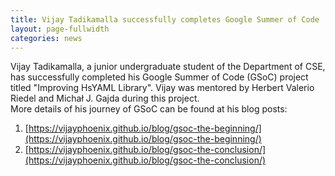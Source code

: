 ```yaml
---
title: Vijay Tadikamalla successfully completes Google Summer of Code
layout: page-fullwidth
categories: news
---
```


Vijay Tadikamalla, a junior undergraduate student of the Department of CSE, has successfully completed his Google Summer of Code (GSoC) project titled "Improving HsYAML Library". Vijay was mentored by Herbert Valerio Riedel and Michał J. Gajda during this project.  
More details of his journey of GSoC can be found at his blog posts:
1. [https://vijayphoenix.github.io/blog/gsoc-the-beginning/](https://vijayphoenix.github.io/blog/gsoc-the-beginning/)
2. [https://vijayphoenix.github.io/blog/gsoc-the-conclusion/](https://vijayphoenix.github.io/blog/gsoc-the-conclusion/)